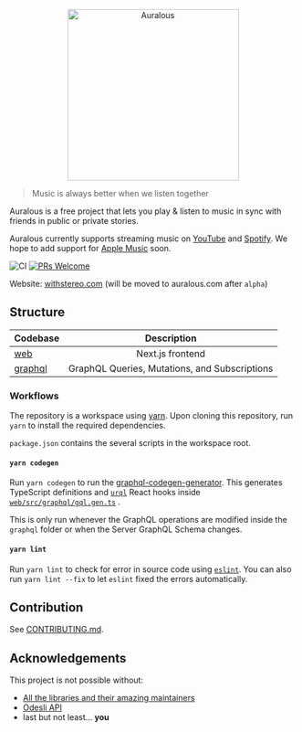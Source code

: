 <p align="center">
  <a href="https://auralous.com">
    <img alt="Auralous" src="https://github.com/auralous/auralous/raw/main/web/public/images/banner.png" height="300px">
  </a>
</p>

> Music is always better when we listen together

Auralous is a free project that lets you play & listen to music in sync with friends in public or private stories.

Auralous currently supports streaming music on [YouTube](https://www.youtube.com/) and [Spotify](https://www.spotify.com/). We hope to add support for [Apple Music](https://www.apple.com/apple-music/) soon.

![CI](https://github.com/auralous/auralous/workflows/CI/badge.svg)
[![PRs Welcome](https://badgen.net/badge/PRs/welcome/ff5252)](/CONTRIBUTING.md)

Website: [withstereo.com](https://withstereo.com) (will be moved to auralous.com after `alpha`)

## Structure

| Codebase           |                  Description                  |
| :----------------- | :-------------------------------------------: |
| [web](web)         |               Next.js frontend                |
| [graphql](graphql) | GraphQL Queries, Mutations, and Subscriptions |

### Workflows

The repository is a workspace using [yarn](https://classic.yarnpkg.com/en/docs/workspaces). Upon cloning this repository, run `yarn` to install the required dependencies.

`package.json` contains the several scripts in the workspace root.

#### `yarn codegen`

Run `yarn codegen` to run the [graphql-codegen-generator](https://github.com/dotansimha/graphql-code-generator). This generates TypeScript definitions and [`urql`](https://github.com/FormidableLabs/urql) React hooks inside [`web/src/graphql/gql.gen.ts`](web/src/graphql/gql.gen.ts) .

This is only run whenever the GraphQL operations are modified inside the `graphql` folder or when the Server GraphQL Schema changes.

#### `yarn lint`

Run `yarn lint` to check for error in source code using [`eslint`](https://github.com/eslint/eslint). You can also run `yarn lint --fix` to let `eslint` fixed the errors automatically.

## Contribution

See [CONTRIBUTING.md](CONTRIBUTING.md).

## Acknowledgements

This project is not possible without:

- [All the libraries and their amazing maintainers](package.json)
- [Odesli API](https://odesli.co/)
- last but not least... **you**
